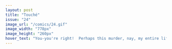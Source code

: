 ```yaml
---
layout: post
title: "Touché"
issue: "24"
image_url: "/comics/24.gif"
image_width: "778px"
image_height: "260px"
hover_text: "You-you're right!  Perhaps this murder, nay, my entire life, has been naught more than a trick of the mind!"
---
```


